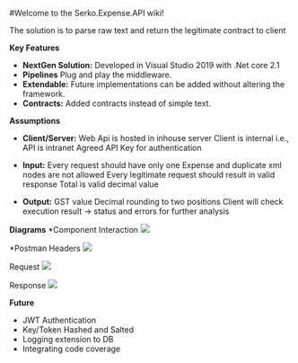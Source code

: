 #Welcome to the Serko.Expense.API wiki!

The solution is to parse raw text and return the legitimate contract to client

**Key Features**
* **NextGen Solution:** Developed in Visual Studio 2019 with .Net core 2.1
* **Pipelines** Plug and play the middleware.
* **Extendable:** Future implementations can be added without altering the framework.
* **Contracts:** Added contracts instead of simple text.


**Assumptions**
* **Client/Server:** 
Web Api is hosted in inhouse server
Client is internal i.e., API is intranet
Agreed API Key for authentication

* **Input:** 
Every request should have only one Expense and duplicate xml nodes are not allowed
Every legitimate request should result in valid response
Total is valid decimal value

* **Output:** 
GST value
Decimal rounding to two positions
Client will check execution result -> status and errors for further analysis


**Diagrams**
*Component Interaction 
![](https://https://github.com/fayaz93/expense.api/blob/master/ComponentInteraction.png)

*Postman
Headers
![](https://https://github.com/fayaz93/expense.api/blob/master/AuthHeader.png)

Request
![](https://https://github.com/fayaz93/expense.api/blob/master/Request.png)

Response
![](https://https://github.com/fayaz93/expense.api/blob/master/Response.png)

**Future**
* JWT Authentication
* Key/Token Hashed and Salted
* Logging extension to DB
* Integrating code coverage
